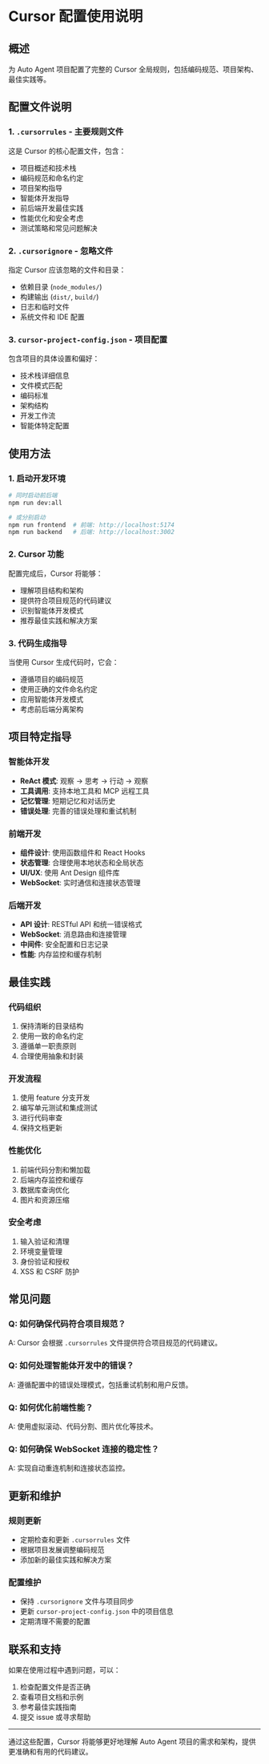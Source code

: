 # Cursor 配置使用说明

## 概述

为 Auto Agent 项目配置了完整的 Cursor 全局规则，包括编码规范、项目架构、最佳实践等。

## 配置文件说明

### 1. `.cursorrules` - 主要规则文件
这是 Cursor 的核心配置文件，包含：
- 项目概述和技术栈
- 编码规范和命名约定
- 项目架构指导
- 智能体开发指导
- 前后端开发最佳实践
- 性能优化和安全考虑
- 测试策略和常见问题解决

### 2. `.cursorignore` - 忽略文件
指定 Cursor 应该忽略的文件和目录：
- 依赖目录 (`node_modules/`)
- 构建输出 (`dist/`, `build/`)
- 日志和临时文件
- 系统文件和 IDE 配置

### 3. `cursor-project-config.json` - 项目配置
包含项目的具体设置和偏好：
- 技术栈详细信息
- 文件模式匹配
- 编码标准
- 架构结构
- 开发工作流
- 智能体特定配置

## 使用方法

### 1. 启动开发环境
```bash
# 同时启动前后端
npm run dev:all

# 或分别启动
npm run frontend  # 前端: http://localhost:5174
npm run backend   # 后端: http://localhost:3002
```

### 2. Cursor 功能
配置完成后，Cursor 将能够：
- 理解项目结构和架构
- 提供符合项目规范的代码建议
- 识别智能体开发模式
- 推荐最佳实践和解决方案

### 3. 代码生成指导
当使用 Cursor 生成代码时，它会：
- 遵循项目的编码规范
- 使用正确的文件命名约定
- 应用智能体开发模式
- 考虑前后端分离架构

## 项目特定指导

### 智能体开发
- **ReAct 模式**: 观察 → 思考 → 行动 → 观察
- **工具调用**: 支持本地工具和 MCP 远程工具
- **记忆管理**: 短期记忆和对话历史
- **错误处理**: 完善的错误处理和重试机制

### 前端开发
- **组件设计**: 使用函数组件和 React Hooks
- **状态管理**: 合理使用本地状态和全局状态
- **UI/UX**: 使用 Ant Design 组件库
- **WebSocket**: 实时通信和连接状态管理

### 后端开发
- **API 设计**: RESTful API 和统一错误格式
- **WebSocket**: 消息路由和连接管理
- **中间件**: 安全配置和日志记录
- **性能**: 内存监控和缓存机制

## 最佳实践

### 代码组织
1. 保持清晰的目录结构
2. 使用一致的命名约定
3. 遵循单一职责原则
4. 合理使用抽象和封装

### 开发流程
1. 使用 feature 分支开发
2. 编写单元测试和集成测试
3. 进行代码审查
4. 保持文档更新

### 性能优化
1. 前端代码分割和懒加载
2. 后端内存监控和缓存
3. 数据库查询优化
4. 图片和资源压缩

### 安全考虑
1. 输入验证和清理
2. 环境变量管理
3. 身份验证和授权
4. XSS 和 CSRF 防护

## 常见问题

### Q: 如何确保代码符合项目规范？
A: Cursor 会根据 `.cursorrules` 文件提供符合项目规范的代码建议。

### Q: 如何处理智能体开发中的错误？
A: 遵循配置中的错误处理模式，包括重试机制和用户反馈。

### Q: 如何优化前端性能？
A: 使用虚拟滚动、代码分割、图片优化等技术。

### Q: 如何确保 WebSocket 连接的稳定性？
A: 实现自动重连机制和连接状态监控。

## 更新和维护

### 规则更新
- 定期检查和更新 `.cursorrules` 文件
- 根据项目发展调整编码规范
- 添加新的最佳实践和解决方案

### 配置维护
- 保持 `.cursorignore` 文件与项目同步
- 更新 `cursor-project-config.json` 中的项目信息
- 定期清理不需要的配置

## 联系和支持

如果在使用过程中遇到问题，可以：
1. 检查配置文件是否正确
2. 查看项目文档和示例
3. 参考最佳实践指南
4. 提交 issue 或寻求帮助

---

通过这些配置，Cursor 将能够更好地理解 Auto Agent 项目的需求和架构，提供更准确和有用的代码建议。 